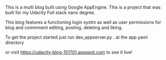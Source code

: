 This is a multi blog built using Google AppEngine. This is a project that was built for my Udacity Full stack nano degree.

This blog features a functioning login systm as well as user permissions for blog and commment editing, posting, deleting and liking. 

To get the project started just run dev_appserver.py . at the app.yaml directory

or visit https://udacity-blog-151701.appspot.com to see it live!